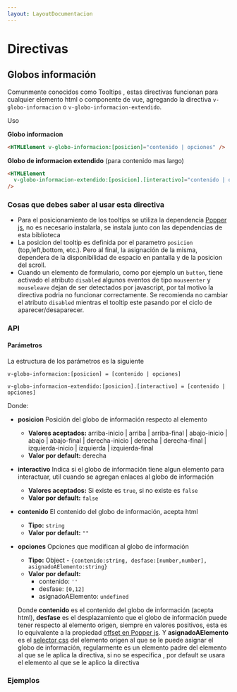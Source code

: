 ```yaml
---
layout: LayoutDocumentacion
---
```


# Directivas

<section id="globos-informacion">

## Globos información

Comunmente conocidos como Tooltips , estas directivas funcionan para cualquier elemento html o componente de vue, agregando la directiva `v-globo-informacion` o `v-globo-informacion-extendido`.

Uso

**Globo informacion**

```html
<HTMLElement v-globo-informacion:[posicion]="contenido | opciones" />
```

**Globo de informacion extendido** (para contenido mas largo)

```html
<HTMLElement
  v-globo-informacion-extendido:[posicion].[interactivo]="contenido | opciones"
/>
```

### Cosas que debes saber al usar esta directiva

- Para el posicionamiento de los tooltips se utiliza la dependencia [Popper js](https://www.npmjs.com/package/@popperjs/core), no es necesario instalarla, se instala junto con las dependencias de esta biblioteca
- La posicion del tooltip es definida por el parametro `posicion` (top,left,bottom, etc.). Pero al final, la asignación de la misma, dependera de la disponibilidad de espacio en pantalla y de la posicion del scroll.
- Cuando un elemento de formulario, como por ejemplo un `button`, tiene activado el atributo `disabled` algunos eventos de tipo `mouseenter` y `mouseleave` dejan de ser detectados por javascript, por tal motivo la directiva podria no funcionar correctamente. Se recomienda no cambiar el atributo `disabled` mientras el tooltip este pasando por el ciclo de aparecer/desaparecer.

### API

#### Parámetros

La estructura de los parámetros es la siguiente

```
v-globo-informacion:[posicion] = [contenido | opciones]

v-globo-informacion-extendido:[posicion].[interactivo] = [contenido | opciones]
```

Donde:

- **posicion** Posición del globo de información respecto al elemento

  - **Valores aceptados:** arriba-inicio | arriba | arriba-final | abajo-inicio | abajo | abajo-final | derecha-inicio | derecha | derecha-final | izquierda-inicio | izquierda | izquierda-final
  - **Valor por default:** derecha

- **interactivo** Indica si el globo de información tiene algun elemento para interactuar, util cuando se agregan enlaces al globo de información

  - **Valores aceptados:** Si existe es `true`, si no existe es `false`
  - **Valor por default:** `false`

- **contenido** El contenido del globo de información, acepta html

  - **Tipo:** `string`
  - **Valor por default:** `""`

- **opciones** Opciones que modifican al globo de información

  - **Tipo:** Object - `{contenido:string, desfase:[number,number], asignadoAElemento:string}`
  - **Valor por default:**
    - contenido: `''`
    - desfase: `[0,12]`
    - asignadoAElemento: `undefined`

  Donde **contenido** es el contenido del globo de información (acepta html), **desfase** es el desplazamiento que el globo de información puede tener respecto al elemento origen, siempre en valores positivos, esta es lo equivalente a la propiedad [offset en Popper js](https://popper.js.org/docs/v2/modifiers/offset/). Y **asignadoAElemento** es el [selector css](https://developer.mozilla.org/en-US/docs/Learn/CSS/Building_blocks/Selectors) del elemento origen al que se le puede asignar el globo de información, regularmente es un elemento padre del elemento al que se le aplica la directiva, si no se especifica , por default se usara el elemento al que se le aplico la directiva

### Ejemplos

<utils-ejemplo-doc ruta="directivas/globo-informacion-basico.vue"/>

<utils-ejemplo-doc ruta="directivas/globo-informacion-elemento-padre.vue"/>

<utils-ejemplo-doc ruta="directivas/globo-informacion-dinamico.vue"/>

</section>
